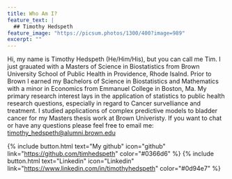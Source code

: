 ```yaml
---
title: Who Am I?
feature_text: |
  ## Timothy Hedspeth 
feature_image: "https://picsum.photos/1300/400?image=989"
excerpt: ""
---
```


Hi, my name is Timothy Hedspeth (He/Him/His), but you can call me Tim. I just grauated with a Masters of Science in Biostatistics from Brown University School of Public Health in Providence, Rhode Isalnd. Prior to Brown I earned my Bachelors of Science in Biostatistics and Mathematics with a minor in Economics from Emmanuel College in Boston, Ma. My primary research interest lays in the application of statistics to public health research questions, especially in regard to Cancer survelliance and treatment. I studied applications of complex predictive models to bladder cancer for my Masters thesis work at Brown Univeristy. If you want to chat or have any questions please feel free to email me: timothy_hedspeth@alumni.brown.edu 

{% include button.html text="My github" icon="github" link="https://github.com/timhedspeth" color="#0366d6" %} {% include button.html text="Linkedin" icon="Linkedin" link="https://www.linkedin.com/in/timothyhedspeth" color="#0d94e7" %} 

